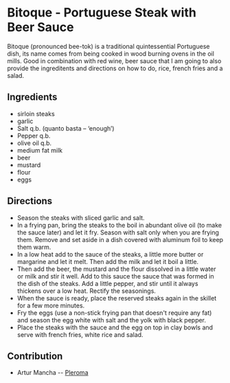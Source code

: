 # Bitoque - Portuguese Steak with Beer Sauce

Bitoque (pronounced bee-tok) is a traditional quintessential Portuguese dish, its name comes from being cooked in wood burning ovens in the oil mills. Good in combination with red wine, beer sauce that I am going to also provide the ingreditents and directions on how to do, rice, french fries and a salad.

## Ingredients

- sirloin steaks
- garlic
- Salt q.b. (quanto basta – ‘enough’)
- Pepper q.b.
- olive oil q.b.
- medium fat milk
- beer
- mustard
- flour
- eggs

## Directions

- Season the steaks with sliced garlic and salt.
- In a frying pan, bring the steaks to the boil in abundant olive oil (to make the sauce later) and let it fry. Season with salt only when you are frying them. Remove and set aside in a dish covered with aluminum foil to keep them warm.
- In a low heat add to the sauce of the steaks, a little more butter or margarine and let it melt. Then add the milk and let it boil a little.
- Then add the beer, the mustard and the flour dissolved in a little water or milk and stir it well. Add to this sauce the sauce that was formed in the dish of the steaks. Add a little pepper, and stir until it always thickens over a low heat. Rectify the seasonings.
- When the sauce is ready, place the reserved steaks again in the skillet for a few more minutes.
- Fry the eggs (use a non-stick frying pan that doesn't require any fat) and season the egg white with salt and the yolk with black pepper.
- Place the steaks with the sauce and the egg on top in clay bowls and serve with french fries, white rice and salad.

## Contribution

- Artur Mancha -- [Pleroma](https://pleroma.pt/@lisbonjoker)
